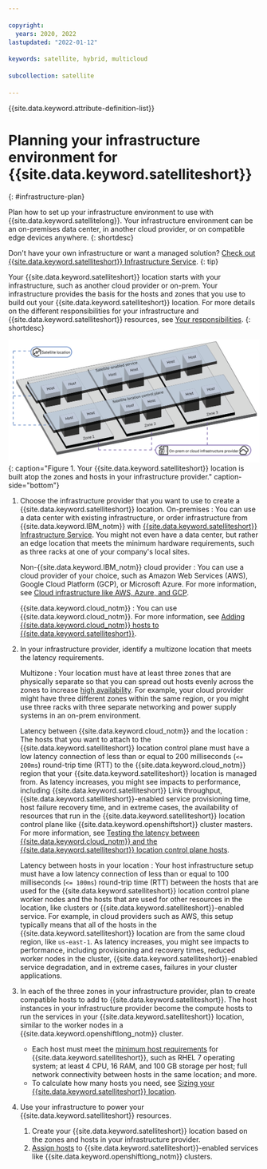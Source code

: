```yaml
---

copyright:
  years: 2020, 2022
lastupdated: "2022-01-12"

keywords: satellite, hybrid, multicloud

subcollection: satellite

---
```


{{site.data.keyword.attribute-definition-list}}


# Planning your infrastructure environment for {{site.data.keyword.satelliteshort}}
{: #infrastructure-plan}

Plan how to set up your infrastructure environment to use with {{site.data.keyword.satellitelong}}. Your infrastructure environment can be an on-premises data center, in another cloud provider, or on compatible edge devices anywhere.
{: shortdesc}

Don't have your own infrastructure or want a managed solution? [Check out {{site.data.keyword.satelliteshort}} Infrastructure Service](/docs/satellite?topic=satellite-infrastructure-service).
{: tip}

Your {{site.data.keyword.satelliteshort}} location starts with your infrastructure, such as another cloud provider or on-prem. Your infrastructure provides the basis for the hosts and zones that you use to build out your {{site.data.keyword.satelliteshort}} location. For more details on the different responsibilities for your infrastructure and {{site.data.keyword.satelliteshort}} resources, see [Your responsibilities](/docs/satellite?topic=satellite-responsibilities).
{: shortdesc}

![Concept overview of planning your infrastructure](/images/satellite-infra-plan.png){: caption="Figure 1. Your {{site.data.keyword.satelliteshort}} location is built atop the zones and hosts in your infrastructure provider." caption-side="bottom"}

1. Choose the infrastructure provider that you want to use to create a {{site.data.keyword.satelliteshort}} location.
    On-premises
    :    You can use a data center with existing infrastructure, or order infrastructure from {{site.data.keyword.IBM_notm}} with [{{site.data.keyword.satelliteshort}} Infrastructure Service](/docs/satellite?topic=satellite-infrastructure-service). You might not even have a data center, but rather an edge location that meets the minimum hardware requirements, such as three racks at one of your company's local sites.
    
    Non-{{site.data.keyword.IBM_notm}} cloud provider
    :    You can use a cloud provider of your choice, such as Amazon Web Services (AWS), Google Cloud Platform (GCP), or Microsoft Azure. For more information, see [Cloud infrastructure like AWS, Azure, and GCP](#create-options-cloud).
    
    {{site.data.keyword.cloud_notm}}
    :    You can use {{site.data.keyword.cloud_notm}}. For more information, see [Adding {{site.data.keyword.cloud_notm}} hosts to {{site.data.keyword.satelliteshort}}](/docs/satellite?topic=satellite-ibm).
    
2. In your infrastructure provider, identify a multizone location that meets the latency requirements.

    Multizone
    :    Your location must have at least three zones that are physically separate so that you can spread out hosts evenly across the zones to increase [high availability](/docs/satellite?topic=satellite-ha). For example, your cloud provider might have three different zones within the same region, or you might use three racks with three separate networking and power supply systems in an on-prem environment.
    
    Latency between {{site.data.keyword.cloud_notm}} and the location
    :    The hosts that you want to attach to the {{site.data.keyword.satelliteshort}} location control plane must have a low latency connection of less than or equal to 200 milliseconds (`<= 200ms`) round-trip time (RTT) to the {{site.data.keyword.cloud_notm}} region that your {{site.data.keyword.satelliteshort}} location is managed from. As latency increases, you might see impacts to performance, including {{site.data.keyword.satelliteshort}} Link throughput, {{site.data.keyword.satelliteshort}}-enabled service provisioning time, host failure recovery time, and in extreme cases, the availability of resources that run in the {{site.data.keyword.satelliteshort}} location control plane like {{site.data.keyword.openshiftshort}} cluster masters. For more information, see [Testing the latency between {{site.data.keyword.cloud_notm}} and the {{site.data.keyword.satelliteshort}} location control plane hosts](/docs/satellite?topic=satellite-host-reqs#host-latency-mzr).
    
    Latency between hosts in your location
    :    Your host infrastructure setup must have a low latency connection of less than or equal to 100 milliseconds (`<= 100ms`) round-trip time (RTT) between the hosts that are used for the {{site.data.keyword.satelliteshort}} location control plane worker nodes and the hosts that are used for other resources in the location, like clusters or {{site.data.keyword.satelliteshort}}-enabled service. For example, in cloud providers such as AWS, this setup typically means that all of the hosts in the {{site.data.keyword.satelliteshort}} location are from the same cloud region, like `us-east-1`. As latency increases, you might see impacts to performance, including provisioning and recovery times, reduced worker nodes in the cluster, {{site.data.keyword.satelliteshort}}-enabled service degradation, and in extreme cases, failures in your cluster applications.
        
3. In each of the three zones in your infrastructure provider, plan to create compatible hosts to add to {{site.data.keyword.satelliteshort}}. The host instances in your infrastructure provider become the compute hosts to run the services in your {{site.data.keyword.satelliteshort}} location, similar to the worker nodes in a {{site.data.keyword.openshiftlong_notm}} cluster.
    - Each host must meet the [minimum host requirements](/docs/satellite?topic=satellite-host-reqs) for {{site.data.keyword.satelliteshort}}, such as RHEL 7 operating system; at least 4 CPU, 16 RAM, and 100 GB storage per host; full network connectivity between hosts in the same location; and more.
    - To calculate how many hosts you need, see [Sizing your {{site.data.keyword.satelliteshort}} location](#location-sizing).
    
4. Use your infrastructure to power your {{site.data.keyword.satelliteshort}} resources.

    1. Create your {{site.data.keyword.satelliteshort}} location based on the zones and hosts in your infrastructure provider. 
    2. [Assign hosts](/docs/satellite?topic=satellite-hosts) to {{site.data.keyword.satelliteshort}}-enabled services like {{site.data.keyword.openshiftlong_notm}} clusters.








